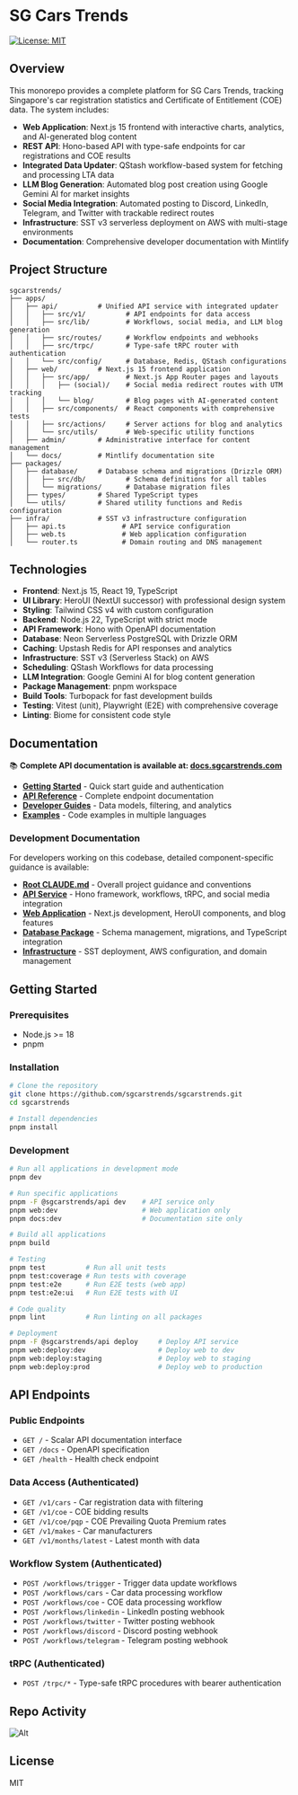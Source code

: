 # SG Cars Trends

[![License: MIT](https://img.shields.io/badge/License-MIT-blue.svg)](https://opensource.org/licenses/MIT)

## Overview

This monorepo provides a complete platform for SG Cars Trends, tracking Singapore's car registration statistics and Certificate of Entitlement (COE) data. The system includes:

- **Web Application**: Next.js 15 frontend with interactive charts, analytics, and AI-generated blog content
- **REST API**: Hono-based API with type-safe endpoints for car registrations and COE results
- **Integrated Data Updater**: QStash workflow-based system for fetching and processing LTA data
- **LLM Blog Generation**: Automated blog post creation using Google Gemini AI for market insights
- **Social Media Integration**: Automated posting to Discord, LinkedIn, Telegram, and Twitter with trackable redirect routes
- **Infrastructure**: SST v3 serverless deployment on AWS with multi-stage environments
- **Documentation**: Comprehensive developer documentation with Mintlify

## Project Structure

```
sgcarstrends/
├── apps/
│   ├── api/          # Unified API service with integrated updater
│   │   ├── src/v1/          # API endpoints for data access
│   │   ├── src/lib/         # Workflows, social media, and LLM blog generation
│   │   ├── src/routes/      # Workflow endpoints and webhooks
│   │   ├── src/trpc/        # Type-safe tRPC router with authentication
│   │   └── src/config/      # Database, Redis, QStash configurations
│   ├── web/          # Next.js 15 frontend application
│   │   ├── src/app/         # Next.js App Router pages and layouts
│   │   │   ├── (social)/    # Social media redirect routes with UTM tracking
│   │   │   └── blog/        # Blog pages with AI-generated content
│   │   ├── src/components/  # React components with comprehensive tests
│   │   ├── src/actions/     # Server actions for blog and analytics
│   │   └── src/utils/       # Web-specific utility functions
│   ├── admin/        # Administrative interface for content management
│   └── docs/         # Mintlify documentation site
├── packages/
│   ├── database/     # Database schema and migrations (Drizzle ORM)
│   │   ├── src/db/          # Schema definitions for all tables
│   │   └── migrations/      # Database migration files
│   ├── types/        # Shared TypeScript types
│   └── utils/        # Shared utility functions and Redis configuration
├── infra/            # SST v3 infrastructure configuration
│   ├── api.ts              # API service configuration
│   ├── web.ts              # Web application configuration
│   └── router.ts           # Domain routing and DNS management
```

## Technologies

- **Frontend**: Next.js 15, React 19, TypeScript
- **UI Library**: HeroUI (NextUI successor) with professional design system
- **Styling**: Tailwind CSS v4 with custom configuration
- **Backend**: Node.js 22, TypeScript with strict mode
- **API Framework**: Hono with OpenAPI documentation
- **Database**: Neon Serverless PostgreSQL with Drizzle ORM
- **Caching**: Upstash Redis for API responses and analytics
- **Infrastructure**: SST v3 (Serverless Stack) on AWS
- **Scheduling**: QStash Workflows for data processing
- **LLM Integration**: Google Gemini AI for blog content generation
- **Package Management**: pnpm workspace
- **Build Tools**: Turbopack for fast development builds
- **Testing**: Vitest (unit), Playwright (E2E) with comprehensive coverage
- **Linting**: Biome for consistent code style

## Documentation

📚 **Complete API documentation is available at: [docs.sgcarstrends.com](https://docs.sgcarstrends.com)**

- **[Getting Started](https://docs.sgcarstrends.com/quickstart)** - Quick start guide and authentication
- **[API Reference](https://docs.sgcarstrends.com/api-reference/overview)** - Complete endpoint documentation
- **[Developer Guides](https://docs.sgcarstrends.com/guides/data-models)** - Data models, filtering, and analytics
- **[Examples](https://docs.sgcarstrends.com/examples/javascript)** - Code examples in multiple languages

### Development Documentation

For developers working on this codebase, detailed component-specific guidance is available:

- **[Root CLAUDE.md](CLAUDE.md)** - Overall project guidance and conventions
- **[API Service](apps/api/CLAUDE.md)** - Hono framework, workflows, tRPC, and social media integration
- **[Web Application](apps/web/CLAUDE.md)** - Next.js development, HeroUI components, and blog features
- **[Database Package](packages/database/CLAUDE.md)** - Schema management, migrations, and TypeScript integration
- **[Infrastructure](infra/CLAUDE.md)** - SST deployment, AWS configuration, and domain management

## Getting Started

### Prerequisites

- Node.js >= 18
- pnpm

### Installation

```bash
# Clone the repository
git clone https://github.com/sgcarstrends/sgcarstrends.git
cd sgcarstrends

# Install dependencies
pnpm install
```

### Development

```bash
# Run all applications in development mode
pnpm dev

# Run specific applications
pnpm -F @sgcarstrends/api dev    # API service only
pnpm web:dev                     # Web application only
pnpm docs:dev                    # Documentation site only

# Build all applications
pnpm build

# Testing
pnpm test          # Run all unit tests
pnpm test:coverage # Run tests with coverage
pnpm test:e2e      # Run E2E tests (web app)
pnpm test:e2e:ui   # Run E2E tests with UI

# Code quality
pnpm lint          # Run linting on all packages

# Deployment
pnpm -F @sgcarstrends/api deploy     # Deploy API service
pnpm web:deploy:dev                  # Deploy web to dev
pnpm web:deploy:staging              # Deploy web to staging
pnpm web:deploy:prod                 # Deploy web to production
```

## API Endpoints

### Public Endpoints
- `GET /` - Scalar API documentation interface
- `GET /docs` - OpenAPI specification
- `GET /health` - Health check endpoint

### Data Access (Authenticated)
- `GET /v1/cars` - Car registration data with filtering
- `GET /v1/coe` - COE bidding results
- `GET /v1/coe/pqp` - COE Prevailing Quota Premium rates
- `GET /v1/makes` - Car manufacturers
- `GET /v1/months/latest` - Latest month with data

### Workflow System (Authenticated)
- `POST /workflows/trigger` - Trigger data update workflows
- `POST /workflows/cars` - Car data processing workflow
- `POST /workflows/coe` - COE data processing workflow
- `POST /workflows/linkedin` - LinkedIn posting webhook
- `POST /workflows/twitter` - Twitter posting webhook
- `POST /workflows/discord` - Discord posting webhook
- `POST /workflows/telegram` - Telegram posting webhook

### tRPC (Authenticated)
- `POST /trpc/*` - Type-safe tRPC procedures with bearer authentication

## Repo Activity

![Alt](https://repobeats.axiom.co/api/embed/258928105d0fb955b3e6c42387ac59340df721e8.svg "Repobeats analytics image")

## License

MIT